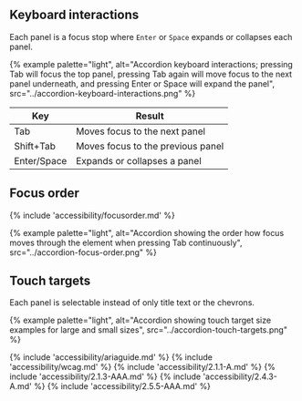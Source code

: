 ## Keyboard interactions
Each panel is a focus stop where `Enter` or `Space` expands or collapses each panel.

{% example palette="light",
          alt="Accordion keyboard interactions; pressing Tab will focus the top panel, pressing Tab again will move focus to the next panel underneath, and pressing Enter or Space will expand the panel",
          src="../accordion-keyboard-interactions.png" %}

| Key         | Result                            |
| ----------- | --------------------------------- |
| Tab         | Moves focus to the next panel     |
| Shift+Tab   | Moves focus to the previous panel |
| Enter/Space | Expands or collapses a panel      |

## Focus order
{% include 'accessibility/focusorder.md' %}

{% example palette="light",
          alt="Accordion showing the order how focus moves through the element when pressing Tab continuously",
          src="../accordion-focus-order.png" %}


## Touch targets
Each panel is selectable instead of only title text or the chevrons.

{% example palette="light",
          alt="Accordion showing touch target size examples for large and small sizes",
          src="../accordion-touch-targets.png" %}

{% include 'accessibility/ariaguide.md' %}
{% include 'accessibility/wcag.md' %}
{% include 'accessibility/2.1.1-A.md' %}
{% include 'accessibility/2.1.3-AAA.md' %}
{% include 'accessibility/2.4.3-A.md' %}
{% include 'accessibility/2.5.5-AAA.md' %}